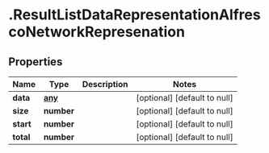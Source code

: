 # .ResultListDataRepresentationAlfrescoNetworkRepresenation

## Properties
Name | Type | Description | Notes
------------ | ------------- | ------------- | -------------
**data** | [**any**](AlfrescoNetworkRepresenation.md) |  | [optional] [default to null]
**size** | **number** |  | [optional] [default to null]
**start** | **number** |  | [optional] [default to null]
**total** | **number** |  | [optional] [default to null]


